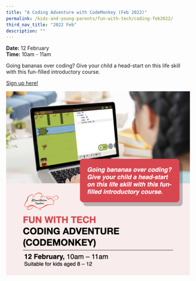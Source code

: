 ```yaml
---
title: "A Coding Adventure with CodeMonkey (Feb 2022)"
permalink: /kids-and-young-parents/fun-with-tech/coding-feb2022/
third_nav_title: "2022 Feb"
description: ""
---
```


**Date:** 12 February
<br> **Time:** 10am - 11am

Going bananas over coding? Give your child a head-start on this life skill with this fun-filled introductory course.

[Sign up here! ](https://go.gov.sg/kypcodemonkey-feb22)

![Kids Coding Workshop in February](/images/kidscoding.png)
